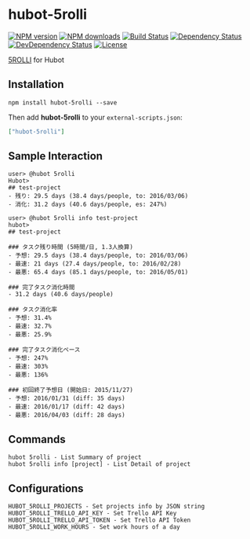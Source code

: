 # hubot-5rolli

[![NPM version][npm-image]][npm-url]
[![NPM downloads][npm-download-image]][npm-download-url]
[![Build Status][travis-image]][travis-url]
[![Dependency Status][daviddm-image]][daviddm-url]
[![DevDependency Status][daviddm-dev-image]][daviddm-dev-url]
[![License][license-image]][license-url]

[5ROLLI](https://github.com/tongariboyz/5rolli) for Hubot

## Installation

```
npm install hubot-5rolli --save
```

Then add **hubot-5rolli** to your `external-scripts.json`:

```json
["hubot-5rolli"]
```

## Sample Interaction

```
user> @hubot 5rolli
Hubot>
## test-project
- 残り: 29.5 days (38.4 days/people, to: 2016/03/06)
- 消化: 31.2 days (40.6 days/people, es: 247%)

user> @hubot 5rolli info test-project
hubot>
## test-project

### タスク残り時間 (5時間/日, 1.3人換算)
- 予想: 29.5 days (38.4 days/people, to: 2016/03/06)
- 最速: 21 days (27.4 days/people, to: 2016/02/28)
- 最悪: 65.4 days (85.1 days/people, to: 2016/05/01)

### 完了タスク消化時間
- 31.2 days (40.6 days/people)

### タスク消化率
- 予想: 31.4%
- 最速: 32.7%
- 最悪: 25.9%

### 完了タスク消化ペース
- 予想: 247%
- 最速: 303%
- 最悪: 136%

### 初回終了予想日 (開始日: 2015/11/27)
- 予想: 2016/01/31 (diff: 35 days)
- 最速: 2016/01/17 (diff: 42 days)
- 最悪: 2016/04/03 (diff: 28 days)
```


## Commands

```
hubot 5rolli - List Summary of project
hubot 5rolli info [project] - List Detail of project
```

## Configurations

```
HUBOT_5ROLLI_PROJECTS - Set projects info by JSON string
HUBOT_5ROLLI_TRELLO_API_KEY - Set Trello API Key
HUBOT_5ROLLI_TRELLO_API_TOKEN - Set Trello API Token
HUBOT_5ROLLI_WORK_HOURS - Set work hours of a day
```


[npm-url]: https://www.npmjs.com/package/hubot-5rolli
[npm-image]: https://img.shields.io/npm/v/hubot-5rolli.svg?style=flat-square
[npm-download-url]: https://www.npmjs.com/package/hubot-5rolli
[npm-download-image]: https://img.shields.io/npm/dt/hubot-5rolli.svg?style=flat-square
[travis-url]: https://travis-ci.org/moqada/hubot-5rolli
[travis-image]: https://img.shields.io/travis/moqada/hubot-5rolli.svg?style=flat-square
[daviddm-url]: https://david-dm.org/moqada/hubot-5rolli
[daviddm-image]: https://img.shields.io/david/moqada/hubot-5rolli.svg?style=flat-square
[daviddm-dev-url]: https://david-dm.org/moqada/hubot-5rolli#info=devDependencies
[daviddm-dev-image]: https://img.shields.io/david/dev/moqada/hubot-5rolli.svg?style=flat-square
[license-url]: http://opensource.org/licenses/MIT
[license-image]: https://img.shields.io/npm/l/hubot-5rolli.svg?style=flat-square
